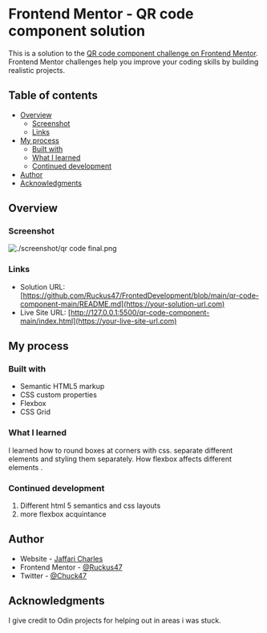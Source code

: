 # Frontend Mentor - QR code component solution

This is a solution to the [QR code component challenge on Frontend Mentor](https://www.frontendmentor.io/challenges/qr-code-component-iux_sIO_H). Frontend Mentor challenges help you improve your coding skills by building realistic projects. 

## Table of contents

- [Overview](#overview)
  - [Screenshot](#screenshot)
  - [Links](#links)
- [My process](#my-process)
  - [Built with](#built-with)
  - [What I learned](#what-i-learned)
  - [Continued development](#continued-development)
- [Author](#author)
- [Acknowledgments](#acknowledgments)


## Overview

### Screenshot

![./screenshot/qr code final.png](./screenshot.jpg)


### Links

- Solution URL: [https://github.com/Ruckus47/FrontedDevelopment/blob/main/qr-code-component-main/README.md](https://your-solution-url.com)
- Live Site URL: [http://127.0.0.1:5500/qr-code-component-main/index.html](https://your-live-site-url.com)

## My process

### Built with

- Semantic HTML5 markup
- CSS custom properties
- Flexbox
- CSS Grid

### What I learned

I learned how to round boxes at corners with css. separate different elements and styling them separately. How flexbox affects different elements .


### Continued development

1. Different html 5 semantics and css layouts
2. more flexbox acquintance


## Author

- Website - [Jaffari Charles](https://www.your-site.com)
- Frontend Mentor - [@Ruckus47](https://www.frontendmentor.io/profile/yourusername)
- Twitter - [@Chuck47](https://www.twitter.com/yourusername)



## Acknowledgments

I give credit to Odin projects for helping out in areas i was stuck.



